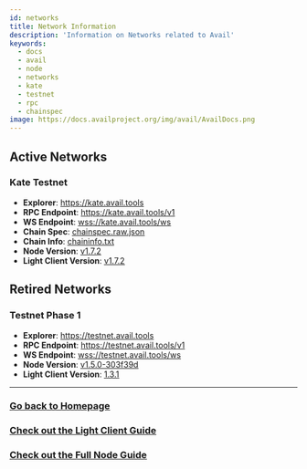 ```yaml
---
id: networks
title: Network Information
description: 'Information on Networks related to Avail'
keywords:
  - docs
  - avail
  - node
  - networks
  - kate
  - testnet
  - rpc
  - chainspec
image: https://docs.availproject.org/img/avail/AvailDocs.png
---
```


## Active Networks

### Kate Testnet

- **Explorer**: [<ins>https://kate.avail.tools</ins>](https://kate.avail.tools)
- **RPC Endpoint**: [<ins>https://kate.avail.tools/v1</ins>](https://kate.avail.tools/v1)
- **WS Endpoint**: [<ins>wss://kate.avail.tools/ws</ins>](wss://kate.avail.tools/ws)
- **Chain Spec**: [<ins>chainspec.raw.json</ins>](https://kate.avail.tools/#/explorer/chainspec)
- **Chain Info**: [<ins>chaininfo.txt</ins>](https://kate.avail.tools/chaininfo.txt)
- **Node Version**: [<ins>v1.7.2</ins>](https://github.com/availproject/avail/releases/tag/v1.7.2)
- **Light Client Version**: [<ins>v1.7.2</ins>](https://github.com/availproject/avail-light/releases/tag/v1.7.2)

## Retired Networks

### Testnet Phase 1

- **Explorer**: [<ins>https://testnet.avail.tools</ins>](https://testnet.avail.tools)
- **RPC Endpoint**: [<ins>https://testnet.avail.tools/v1</ins>](https://testnet.avail.tools/v1)
- **WS Endpoint**: [<ins>wss://testnet.avail.tools/ws</ins>](wss://testnet.avail.tools/ws)
- **Node Version**: [<ins>v1.5.0-303f39d</ins>](https://github.com/availproject/avail/releases/tag/v1.5.0-303f39d)
- **Light Client Version**: [<ins>1.3.1</ins>](https://github.com/availproject/avail-light/releases/tag/v1.3.1)

---

<!-- Very temporary -->

### [<ins>Go back to Homepage</ins>](/)

### [<ins>Check out the Light Client Guide</ins>](/operate/node/light-client/)

### [<ins>Check out the Full Node Guide</ins>](/category/full-node/)
